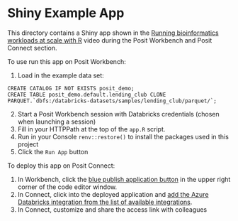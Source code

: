 # Shiny Example App

This directory contains a Shiny app shown in the [Running bioinformatics workloads at scale with R](https://www.youtube.com/watch?v=UP6cgJqKcLQ) video during the Posit Workbench and Posit Connect section.

To use run this app on Posit Workbench:

1. Load in the example data set:

```
CREATE CATALOG IF NOT EXISTS posit_demo;
CREATE TABLE posit_demo.default.lending_club CLONE PARQUET.`dbfs:/databricks-datasets/samples/lending_club/parquet/`;
```

2. Start a Posit Workbench session with Databricks credentials (chosen when launching a session)
3. Fill in your HTTPPath at the top of the `app.R` script.
4. Run in your Console `renv::restore()` to install the packages used in this project
5. Click the `Run App` button

To deploy this app on Posit Connect:

1. In Workbench, click the [blue publish application button](https://docs.posit.co/connect/user/publishing-rstudio/#publishing-general) in the upper right corner of the code editor window.
2. In Connect, click into the deployed application and [add the Azure Databricks integration from the list of available integrations](https://docs.posit.co/connect/user/oauth-integrations/#adding-oauth-integrations-to-deployed-content).
3. In Connect, customize and share the access link with colleagues
